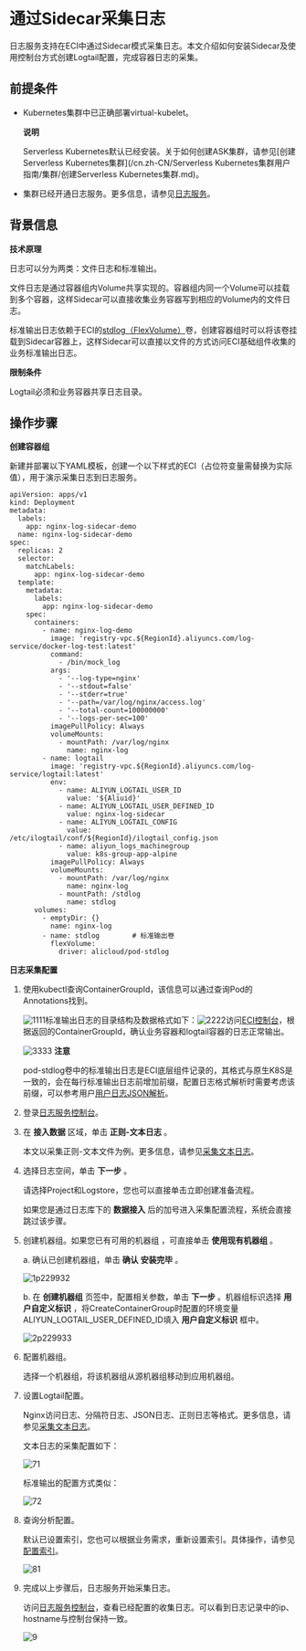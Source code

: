 通过Sidecar采集日志 
==================================

日志服务支持在ECI中通过Sidecar模式采集日志。本文介绍如何安装Sidecar及使用控制台方式创建Logtail配置，完成容器日志的采集。

前提条件 
-------------------------

* Kubernetes集群中已正确部署virtual-kubelet。

  **说明**

  Serverless Kubernetes默认已经安装。关于如何创建ASK集群，请参见[创建Serverless Kubernetes集群](/cn.zh-CN/Serverless Kubernetes集群用户指南/集群/创建Serverless Kubernetes集群.md)。
  

* 集群已经开通日志服务。更多信息，请参见[日志服务](/cn.zh-CN/产品简介/什么是日志服务.md)。

  




背景信息 
-------------------------

**技术原理** 

日志可以分为两类：文件日志和标准输出。

文件日志是通过容器组内Volume共享实现的。容器组内同一个Volume可以挂载到多个容器，这样Sidecar可以直接收集业务容器写到相应的Volume内的文件日志。

标准输出日志依赖于ECI的[stdlog（FlexVolume）]()卷，创建容器组时可以将该卷挂载到Sidecar容器上，这样Sidecar可以直接以文件的方式访问ECI基础组件收集的业务标准输出日志。

**限制条件** 

Logtail必须和业务容器共享日志目录。

操作步骤 
-------------------------

**创建容器组** 

新建并部署以下YAML模板，创建一个以下样式的ECI（占位符变量需替换为实际值），用于演示采集日志到日志服务。

    apiVersion: apps/v1
    kind: Deployment
    metadata:
      labels:
        app: nginx-log-sidecar-demo
      name: nginx-log-sidecar-demo
    spec:
      replicas: 2
      selector:
        matchLabels:
          app: nginx-log-sidecar-demo
      template:
        metadata:
          labels:
            app: nginx-log-sidecar-demo
        spec:
          containers:
            - name: nginx-log-demo
              image: 'registry-vpc.${RegionId}.aliyuncs.com/log-service/docker-log-test:latest'
              command:
                - /bin/mock_log
              args:
                - '--log-type=nginx'
                - '--stdout=false'
                - '--stderr=true'
                - '--path=/var/log/nginx/access.log'
                - '--total-count=100000000'
                - '--logs-per-sec=100'
              imagePullPolicy: Always
              volumeMounts:
                - mountPath: /var/log/nginx
                  name: nginx-log
            - name: logtail
              image: 'registry-vpc.${RegionId}.aliyuncs.com/log-service/logtail:latest'
              env:
                - name: ALIYUN_LOGTAIL_USER_ID
                  value: '${Aliuid}'
                - name: ALIYUN_LOGTAIL_USER_DEFINED_ID
                  value: nginx-log-sidecar
                - name: ALIYUN_LOGTAIL_CONFIG
                  value: /etc/ilogtail/conf/${RegionId}/ilogtail_config.json
                - name: aliyun_logs_machinegroup
                  value: k8s-group-app-alpine
              imagePullPolicy: Always
              volumeMounts:
                - mountPath: /var/log/nginx
                  name: nginx-log
                - mountPath: /stdlog
                  name: stdlog
          volumes:
            - emptyDir: {}
              name: nginx-log
            - name: stdlog        # 标准输出卷
              flexVolume:
                driver: alicloud/pod-stdlog



**日志采集配置** 

1. 使用kubectl查询ContainerGroupId，该信息可以通过查询Pod的Annotations找到。

   ![1111](https://static-aliyun-doc.oss-accelerate.aliyuncs.com/assets/img/zh-CN/4464031161/p230197.png)标准输出日志的目录结构及数据格式如下：![2222](https://static-aliyun-doc.oss-accelerate.aliyuncs.com/assets/img/zh-CN/5464031161/p230339.png)访问[ECI控制台](https://eci.console.aliyun.com/)，根据返回的ContainerGroupId，确认业务容器和logtail容器的日志正常输出。

   ![3333](https://static-aliyun-doc.oss-accelerate.aliyuncs.com/assets/img/zh-CN/5464031161/p230406.png)
   **注意**

   pod-stdlog卷中的标准输出日志是ECI底层组件记录的，其格式与原生K8S是一致的，会在每行标准输出日志前增加前缀，配置日志格式解析时需要考虑该前缀，可以参考用户[用户日志JSON解析]()。
   

2. 登录[日志服务控制台](https://sls.console.aliyun.com/)。

   

3. 在 **接入数据** 区域，单击 **正则-文本日志** 。

   本文以采集正则-文本文件为例。更多信息，请参见[采集文本日志](/cn.zh-CN/数据采集/Logtail采集/采集文本日志/概述.md)。
   

4. 选择日志空间，单击 **下一步** 。

   请选择Project和Logstore，您也可以直接单击立即创建准备流程。

   如果您是通过日志库下的 **数据接入** 后的加号进入采集配置流程，系统会直接跳过该步骤。
   

5. 创建机器组。如果您已有可用的机器组 ，可直接单击 **使用现有机器组** 。

   a. 确认已创建机器组，单击 **确认** **安装完毕** 。

   ![1p229932](https://static-aliyun-doc.oss-accelerate.aliyuncs.com/assets/img/zh-CN/5464031161/p230640.png)

   b. 在 **创建机器组** 页签中，配置相关参数，单击 **下一步** 。机器组标识选择 **用户自定义标识** ，将CreateContainerGroup时配置的环境变量ALIYUN_LOGTAIL_USER_DEFINED_ID填入 **用户自定义标识** 框中。

   ![2p229933](https://static-aliyun-doc.oss-accelerate.aliyuncs.com/assets/img/zh-CN/5464031161/p230641.png)
   

6. 配置机器组。

   选择一个机器组，将该机器组从源机器组移动到应用机器组。
   

7. 设置Logtail配置。

   Nginx访问日志、分隔符日志、JSON日志、正则日志等格式。更多信息，请参见[采集文本日志](/cn.zh-CN/数据采集/Logtail采集/采集文本日志/概述.md)。

   文本日志的采集配置如下：

   ![71](https://static-aliyun-doc.oss-accelerate.aliyuncs.com/assets/img/zh-CN/5464031161/p230642.png)

   标准输出的配置方式类似：

   ![72](https://static-aliyun-doc.oss-accelerate.aliyuncs.com/assets/img/zh-CN/5464031161/p230643.png)
   

8. 查询分析配置。

   默认已设置索引，您也可以根据业务需求，重新设置索引。具体操作，请参见[配置索引](/cn.zh-CN/查询与分析/配置索引.md)。

   ![81](https://static-aliyun-doc.oss-accelerate.aliyuncs.com/assets/img/zh-CN/5464031161/p230646.png)
   

9. 完成以上步骤后，日志服务开始采集日志。

   访问[日志服务控制台](https://sls.console.aliyun.com/)，查看已经配置的收集日志。可以看到日志记录中的ip、hostname与控制台保持一致。

   ![9](https://static-aliyun-doc.oss-accelerate.aliyuncs.com/assets/img/zh-CN/5464031161/p230647.png)
   



